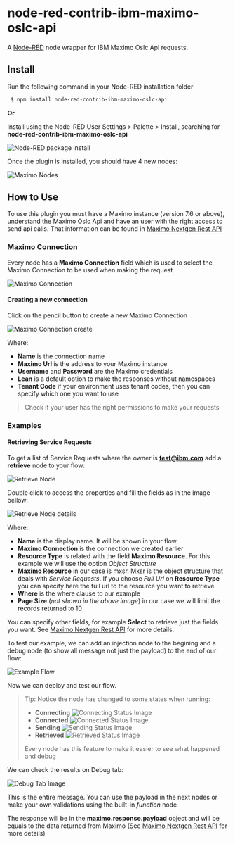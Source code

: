 # node-red-contrib-ibm-maximo-oslc-api

A [Node-RED](http://nodered.org) node wrapper for IBM Maximo Oslc Api requests.

## Install

Run the following command in your Node-RED installation folder
```bash
 $ npm install node-red-contrib-ibm-maximo-oslc-api
```

**Or**

Install using the Node-RED User Settings > Palette > Install, searching for **node-red-contrib-ibm-maximo-oslc-api**

![Node-RED package install](./images/node-red_package_install.png)

Once the plugin is installed, you should have 4 new nodes:

![Maximo Nodes](./images/new_nodes.png)

## How to Use

To use this plugin you must have a Maximo instance (version 7.6 or above), understand the Maximo Oslc Api and have an user with the right access to send api calls. That information can be found in [Maximo Nextgen Rest API](https://developer.ibm.com/static/site-id/155/maximodev/restguide/Maximo_Nextgen_REST_API.html)

### Maximo Connection

Every node has a **Maximo Connection** field which is used to select the Maximo Connection to be used when making the request

![Maximo Connection](./images/maximo_connection.png)

#### Creating a new connection

Click on the pencil button to create a new Maximo Connection

![Maximo Connection create](./images/maximo_connection_create.png)

Where:
- **Name** is the connection name
- **Maximo Url** is the address to your Maximo instance
- **Username** and **Password** are the Maximo credentials
- **Lean** is a default option to make the responses without namespaces
- **Tenant Code** if your environment uses tenant codes, then you can specify which one you want to use

> Check if your user has the right permissions to make your requests

### Examples

#### Retrieving Service Requests

To get a list of Service Requests where the owner is **test@ibm.com** add a **retrieve** node to your flow:

![Retrieve Node](./images/retrieve_node.png)

Double click to access the properties and fill the fields as in the image bellow:

![Retrieve Node details](./images/retrieve_node_details.png)

Where:
- **Name** is the display name. It will be shown in your flow
- **Maximo Connection** is the connection we created earlier
- **Resource Type** is related with the field **Maximo Resource**. For this example we will use the option *Object Structure*
- **Maximo Resource** in our case is mxsr. Mxsr is the object structure that deals with *Service Requests*. If you choose *Full Url* on **Resource Type** you can specify here the full url to the resource you want to retrieve
- **Where** is the where clause to our example
- **Page Size** (*not shown in the above image*) in our case we will limit the records returned to 10

You can specify other fields, for example **Select** to retrieve just the fields you want. See [Maximo Nextgen Rest API](https://developer.ibm.com/static/site-id/155/maximodev/restguide/Maximo_Nextgen_REST_API.html) for more details.

To test our example, we can add an injection node to the begining and a debug node (to show all message not just the payload) to the end of our flow:

![Example Flow](./images/example_flow.png)

Now we can deploy and test our flow.

> Tip: Notice the node has changed to some states when running:
>- **Connecting** ![Connecting Status Image](./images/connecting_status.png)
>- **Connected** ![Connected Status Image](./images/connected_status.png)
>- **Sending** ![Sending Status Image](./images/sending_status.png)
>- **Retrieved** ![Retrieved Status Image](./images/retrieved_status.png)
>
>Every node has this feature to make it easier to see what happened and debug

We can check the results on Debug tab:

![Debug Tab Image](./images/debug_tab.png)

This is the entire message. You can use the payload in the next nodes or make your own validations using the built-in *function* node

The response will be in the **maximo.response.payload** object and will be equals to the data returned from Maximo (See [Maximo Nextgen Rest API](https://developer.ibm.com/static/site-id/155/maximodev/restguide/Maximo_Nextgen_REST_API.html) for more details)
